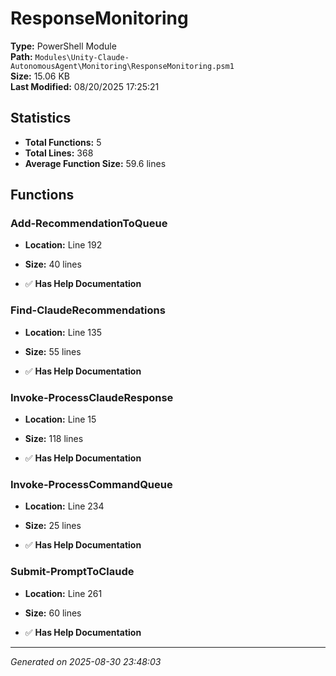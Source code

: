 # ResponseMonitoring

**Type:** PowerShell Module  
**Path:** `Modules\Unity-Claude-AutonomousAgent\Monitoring\ResponseMonitoring.psm1`  
**Size:** 15.06 KB  
**Last Modified:** 08/20/2025 17:25:21  

## Statistics

- **Total Functions:** 5
- **Total Lines:** 368
- **Average Function Size:** 59.6 lines

## Functions


### Add-RecommendationToQueue

- **Location:** Line 192
- **Size:** 40 lines

- ✅ **Has Help Documentation** 
### Find-ClaudeRecommendations

- **Location:** Line 135
- **Size:** 55 lines

- ✅ **Has Help Documentation** 
### Invoke-ProcessClaudeResponse

- **Location:** Line 15
- **Size:** 118 lines

- ✅ **Has Help Documentation** 
### Invoke-ProcessCommandQueue

- **Location:** Line 234
- **Size:** 25 lines

- ✅ **Has Help Documentation** 
### Submit-PromptToClaude

- **Location:** Line 261
- **Size:** 60 lines

- ✅ **Has Help Documentation**

---
*Generated on 2025-08-30 23:48:03*

